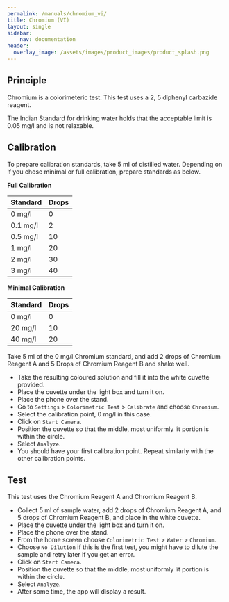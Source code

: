 ```yaml
---
permalink: /manuals/chromium_vi/
title: Chromium (VI)
layout: single
sidebar: 
    nav: documentation
header:
  overlay_image: /assets/images/product_images/product_splash.png
---
```

## Principle
Chromium is a colorimeteric test. This test uses a 2, 5 diphenyl carbazide reagent.

The Indian Standard for drinking water holds that the acceptable limit is 0.05 mg/l and is not relaxable.

## Calibration
To prepare calibration standards, take 5 ml of distilled water. Depending on if you chose minimal or full calibration, prepare standards as below.

**Full Calibration**

| Standard | Drops |
| --- | --- |
| 0 mg/l | 0 |
| 0.1 mg/l | 2 |
| 0.5 mg/l | 10 |
| 1 mg/l | 20 |
| 2 mg/l | 30 |
| 3 mg/l | 40 |

**Minimal Calibration**

| Standard | Drops |
| --- | --- |
| 0 mg/l | 0 |
| 20 mg/l | 10 |
| 40 mg/l | 20 |

Take 5 ml of the 0 mg/l Chromium standard, and add 2 drops of Chromium Reagent A and 5 Drops of Chromium Reagent B and shake well.

* Take the resulting coloured solution and fill it into the white cuvette provided.
* Place the cuvette under the light box and turn it on.
* Place the phone over the stand.
* Go to `Settings` > `Colorimetric Test` > `Calibrate` and choose `Chromium`.
* Select the calibration point, 0 mg/l in this case.
* Click on `Start Camera`.
* Position the cuvette so that the middle, most uniformly lit portion is within the circle.
* Select `Analyze`.
* You should have your first calibration point. Repeat similarly with the other calibration points.

## Test
This test uses the Chromium Reagent A and Chromium Reagent B.

* Collect 5 ml of sample water, add 2 drops of Chromium Reagent A, and 5 drops of Chromium Reagent B, and place in the white cuvette.
* Place the cuvette under the light box and turn it on. 
* Place the phone over the stand.
* From the home screen choose `Colorimetric Test` > `Water` > `Chromium`.
* Choose `No Dilution` if this is the first test, you might have to dilute the sample and retry later if you get an error.
* Click on `Start Camera`.
* Position the cuvette so that the middle, most uniformly lit portion is within the circle.
* Select `Analyze`.
* After some time, the app will display a result.